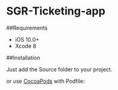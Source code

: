 # SGR-Ticketing-app

##Requirements

- iOS 10.0+
- Xcode 8

##Installation

Just add the Source folder to your project.

or use [CocoaPods](https://cococapods.org) with Podfile:


